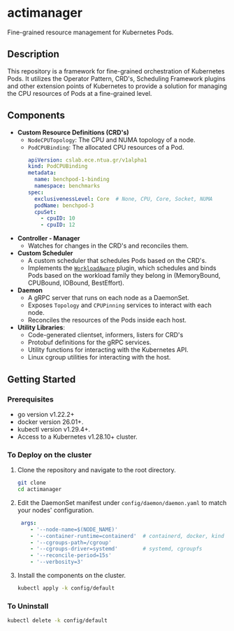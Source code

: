 # actimanager

Fine-grained resource management for Kubernetes Pods.

## Description

This repository is a framework for fine-grained orchestration of Kubernetes Pods. It utilizes the Operator Pattern, CRD's, Scheduling Framework plugins and other extension points of Kubernetes to provide a solution for managing the CPU resources of Pods at a fine-grained level.

## Components

- **Custom Resource Definitions (CRD's)**
    - `NodeCPUTopology`: The CPU and NUMA topology of a node.
    - `PodCPUBinding`: The allocated CPU resources of a Pod.
      ```yaml
      apiVersion: cslab.ece.ntua.gr/v1alpha1
      kind: PodCPUBinding
      metadata:
        name: benchpod-1-binding
        namespace: benchmarks
      spec:
        exclusivenessLevel: Core  # None, CPU, Core, Socket, NUMA
        podName: benchpod-3
        cpuSet:
          - cpuID: 10
          - cpuID: 12
      ```
- **Controller - Manager**
    - Watches for changes in the CRD's and reconciles them.
- **Custom Scheduler**
  - A custom scheduler that schedules Pods based on the CRD's.
  - Implements the [`WorkloadAware`](internal/app/scheduler/workloadaware) plugin, which schedules and binds Pods based on the workload family they belong in (MemoryBound, CPUBound, IOBound, BestEffort).
- **Daemon**
    - A gRPC server that runs on each node as a DaemonSet.
    - Exposes `Topology` and `CPUPinning` services to interact with each node.
    - Reconciles the resources of the Pods inside each host.
- **Utility Libraries**:
    - Code-generated clientset, informers, listers for CRD's
    - Protobuf definitions for the gRPC services.
    - Utility functions for interacting with the Kubernetes API.
    - Linux cgroup utilities for interacting with the host.


## Getting Started

### Prerequisites
- go version v1.22.2+
- docker version 26.01+.
- kubectl version v1.29.4+.
- Access to a Kubernetes v1.28.10+ cluster.

### To Deploy on the cluster

1. Clone the repository and navigate to the root directory.

    ```sh
    git clone
    cd actimanager
    ```
2. Edit the DaemonSet manifest under `config/daemon/daemon.yaml` to match your nodes' configuration.
    
    ```yaml
     args:
        - '--node-name=$(NODE_NAME)'
        - '--container-runtime=containerd'  # containerd, docker, kind
        - '--cgroups-path=/cgroup'
        - '--cgroups-driver=systemd'        # systemd, cgroupfs
        - '--reconcile-period=15s'
        - '--verbosity=3'
    ```
3. Install the components on the cluster.

    ```sh
    kubectl apply -k config/default
    ```

### To Uninstall

```sh
kubectl delete -k config/default
```